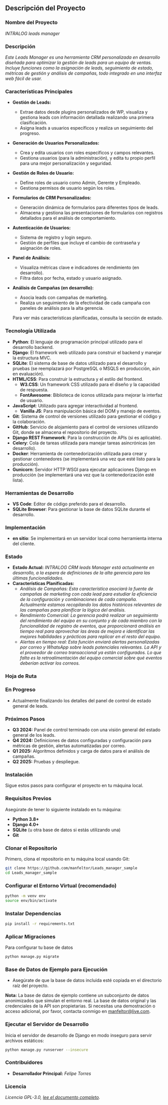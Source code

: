 
## Descripción del Proyecto

### Nombre del Proyecto
*INTRALOG leads manager*

### Descripción
*Este Leads Manager es una herramienta CRM personalizada en desarrollo diseñada para optimizar la gestión de leads para un equipo de ventas. Incluye funciones como la asignación de leads, seguimiento de estado, métricas de gestión y análisis de campañas, todo integrado en una interfaz web fácil de usar.*

### Características Principales

- **Gestión de Leads:**
  - Extrae datos desde plugins personalizados de WP, visualiza y gestiona leads con información detallada realizando una primera clasificación.
  - Asigna leads a usuarios específicos y realiza un seguimiento del progreso.
 
- **Generación de Usuarios Personalizados:**
  - Crea y edita usuarios con roles específicos y campos relevantes.
  - Gestiona usuarios (para la administración), y edita tu propio perfil para una mejor personalización y seguridad.
  
- **Gestión de Roles de Usuario:**
  - Define roles de usuario como Admin, Gerente y Empleado.
  - Gestiona permisos de usuario según los roles.

- **Formularios de CRM Personalizados:**
  - Generación dinámica de formularios para diferentes tipos de leads.
  - Almacena y gestiona las presentaciones de formularios con registros detallados para el análisis de comportamiento.
 
- **Autenticación de Usuarios:**
  - Sistema de registro y login seguro.
  - Gestión de perfiles que incluye el cambio de contraseña y asignación de roles.

- **Panel de Análisis:**
  - Visualiza métricas clave e indicadores de rendimiento (en desarrollo).
  - Filtra datos por fecha, estado y usuario asignado.

- **Análisis de Campañas (en desarrollo):**
  - Asocia leads con campañas de marketing.
  - Realiza un seguimiento de la efectividad de cada campaña con paneles de análisis para la alta gerencia.
 
  Para ver más características planificadas, consulta la sección de estado.

### Tecnología Utilizada

- **Python**: El lenguaje de programación principal utilizado para el desarrollo backend.
- **Django**: El framework web utilizado para construir el backend y manejar la estructura MVC.
- **SQLite**: El sistema de base de datos utilizado para el desarrollo y pruebas (se reemplazará por PostgreSQL o MSQLS en producción, aún en evaluación).
- **HTML/CSS**: Para construir la estructura y el estilo del frontend.
  - **W3.CSS**: Un framework CSS utilizado para el diseño y la capacidad de respuesta.
  - **FontAwesome**: Biblioteca de iconos utilizada para mejorar la interfaz de usuario.
- **JavaScript**: Utilizado para agregar interactividad al frontend.
  - **Vanilla JS**: Para manipulación básica del DOM y manejo de eventos.
- **Git**: Sistema de control de versiones utilizado para gestionar el código y la colaboración.
- **GitHub**: Servicio de alojamiento para el control de versiones utilizando Git, donde se almacena el repositorio del proyecto.
- **Django REST Framework**: Para la construcción de APIs (si es aplicable).
- **Celery**: Cola de tareas utilizada para manejar tareas asincrónicas (en desarrollo).
- **Docker**: Herramienta de contenedorización utilizada para crear y gestionar contenedores (se implementará una vez que esté listo para la producción).
- **Gunicorn**: Servidor HTTP WSGI para ejecutar aplicaciones Django en producción (se implementará una vez que la contenedorización esté lista).

### Herramientas de Desarrollo

- **VS Code**: Editor de código preferido para el desarrollo.
- **SQLite Browser**: Para gestionar la base de datos SQLite durante el desarrollo.

### Implementación

- **en sitio**: Se implementará en un servidor local como herramienta interna del cliente.

### Estado
- **Estado Actual:** *INTRALOG CRM leads Manager está actualmente en desarrollo, a la espera de definiciones de la alta gerencia para las últimas funcionalidades.*
- **Características Planificadas:**
  - *Análisis de Campañas:* *Esta característica asociará la fuente de campañas de marketing con cada lead para estudiar la eficiencia de la configuración y combinaciones de cada campaña. Actualmente estamos recopilando los datos históricos relevantes de las campañas para planificar la lógica del análisis.*
  - *Rendimiento Comercial:* *La gerencia podrá realizar un seguimiento del rendimiento del equipo en su conjunto y de cada miembro con la funcionalidad de registro de eventos, que proporcionará análisis en tiempo real para aprovechar las áreas de mejora e identificar las mejores habilidades y prácticas para replicar en el resto del equipo.*
  - *Alertas en tiempo real:* *Esta función enviará alertas personalizadas por correo y WhatsApp sobre leads potenciales relevantes. La API y el proveedor de correo transaccional ya están configurados. Lo que falta es la retroalimentación del equipo comercial sobre qué eventos deberían activar los correos.*

### Hoja de Ruta

### En Progreso
- Actualmente finalizando los detalles del panel de control de estado general de leads.

### Próximos Pasos
- **Q3 2024:** Panel de control terminado con una visión general del estado general de los leads.
- **Q4 2024:** Definiciones de datos configuradas y configuración para métricas de gestión, alertas automatizadas por correo.
- **Q1 2025:** Algoritmos definidos y carga de datos para el análisis de campañas.
- **Q2 2025:** Pruebas y despliegue.

### Instalación

Sigue estos pasos para configurar el proyecto en tu máquina local.

### Requisitos Previos

Asegúrate de tener lo siguiente instalado en tu máquina:

- **Python 3.8+**
- **Django 4.0+**
- **SQLite** (u otra base de datos si estás utilizando una)
- **Git**

### Clonar el Repositorio

Primero, clona el repositorio en tu máquina local usando Git:

```bash
git clone https://github.com/manfeltor/Leads_manager_sample
cd Leads_manager_sample
```

### Configurar el Entorno Virtual (recomendado)

```bash
python -m venv env
source env/bin/activate
```

### Instalar Dependencias

```bash
pip install -r requirements.txt
```

### Aplicar Migraciones

Para configurar tu base de datos

```bash
python manage.py migrate
```

### Base de Datos de Ejemplo para Ejecución

- Asegúrate de que la base de datos incluida esté copiada en el directorio raíz del proyecto.

**Nota:** La base de datos de ejemplo contiene un subconjunto de datos anonimizados que simulan el entorno real. La base de datos original y las credenciales de la API son propietarias. Si necesitas una demostración o acceso adicional, por favor, contacta conmigo en manfeltor@live.com.

### Ejecutar el Servidor de Desarrollo

Inicia el servidor de desarrollo de Django en modo inseguro para servir archivos estáticos:

```bash
python manage.py runserver --insecure
```

### Contribuidores
- **Desarrollador Principal:** *Felipe Torres*

### Licencia
*Licencia GPL-3.0, [lee el documento completo](LICENSE).*
